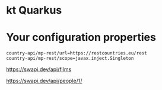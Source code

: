 # kt Quarkus

# Your configuration properties

```properties
country-api/mp-rest/url=https://restcountries.eu/rest
country-api/mp-rest/scope=javax.inject.Singleton
```

https://swapi.dev/api/films

https://swapi.dev/api/people/1/

